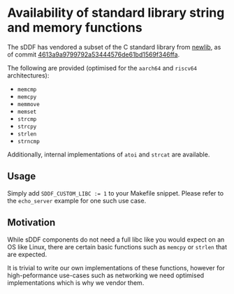 <!--
    Copyright 2025, UNSW

    SPDX-License-Identifier: BSD-2-Clause
-->
# Availability of standard library string and memory functions

The sDDF has vendored a subset of the C standard library from
[newlib](https://sourceware.org/git/newlib-cygwin.git), as of commit
[4613a9a9799792a53444576de61bd1569f346ffa](https://sourceware.org/git/?p=newlib-cygwin.git;a=commit;h=4613a9a9799792a53444576de61bd1569f346ffa).

The following are provided (optimised for the `aarch64` and `riscv64`
architectures):
- `memcmp`
- `memcpy`
- `memmove`
- `memset`
- `strcmp`
- `strcpy`
- `strlen`
- `strncmp`

Additionally, internal implementations of `atoi` and `strcat` are available.

## Usage

Simply add `SDDF_CUSTOM_LIBC := 1` to your Makefile snippet. Please refer to
the `echo_server` example for one such use case.

## Motivation

While sDDF components do not need a full libc like you would expect on an OS
like Linux, there are certain basic functions such as `memcpy` or `strlen` that
are expected.

It is trivial to write our own implementations of these functions, however for
high-peformance use-cases such as networking we need optimised implementations
which is why we vendor them.
